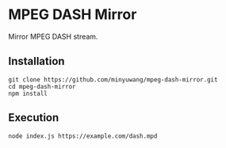 # MPEG DASH Mirror

Mirror MPEG DASH stream.

## Installation

```shell
git clone https://github.com/minyuwang/mpeg-dash-mirror.git
cd mpeg-dash-mirror
npm install
```

## Execution

```shell
node index.js https://example.com/dash.mpd
```
